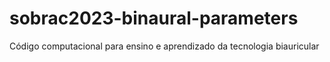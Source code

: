 # sobrac2023-binaural-parameters
Código computacional para ensino e aprendizado da tecnologia biauricular
